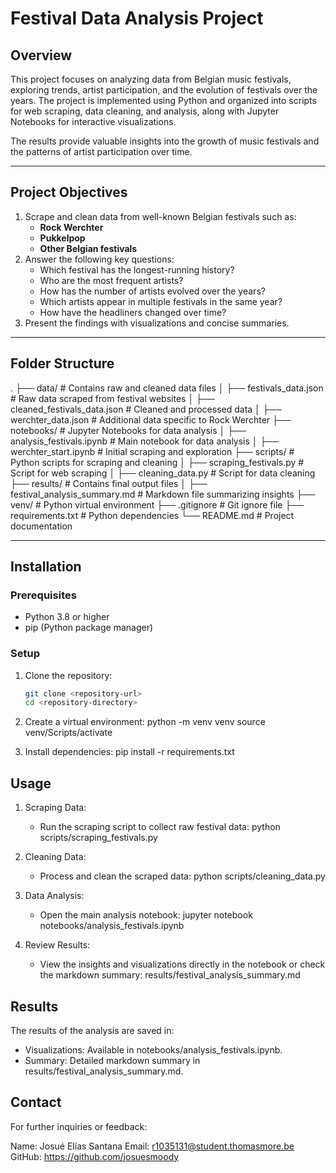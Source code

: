 # Festival Data Analysis Project

## Overview
This project focuses on analyzing data from Belgian music festivals, exploring trends, artist participation, and the evolution of festivals over the years. The project is implemented using Python and organized into scripts for web scraping, data cleaning, and analysis, along with Jupyter Notebooks for interactive visualizations.

The results provide valuable insights into the growth of music festivals and the patterns of artist participation over time.

---

## Project Objectives
1. Scrape and clean data from well-known Belgian festivals such as:
   - **Rock Werchter**
   - **Pukkelpop**
   - **Other Belgian festivals**
2. Answer the following key questions:
   - Which festival has the longest-running history?
   - Who are the most frequent artists?
   - How has the number of artists evolved over the years?
   - Which artists appear in multiple festivals in the same year?
   - How have the headliners changed over time?
3. Present the findings with visualizations and concise summaries.

---

## Folder Structure

. ├── data/ # Contains raw and cleaned data files │ ├── festivals_data.json # Raw data scraped from festival websites │ ├── cleaned_festivals_data.json # Cleaned and processed data │ ├── werchter_data.json # Additional data specific to Rock Werchter ├── notebooks/ # Jupyter Notebooks for data analysis │ ├── analysis_festivals.ipynb # Main notebook for data analysis │ ├── werchter_start.ipynb # Initial scraping and exploration ├── scripts/ # Python scripts for scraping and cleaning │ ├── scraping_festivals.py # Script for web scraping │ ├── cleaning_data.py # Script for data cleaning ├── results/ # Contains final output files │ ├── festival_analysis_summary.md # Markdown file summarizing insights ├── venv/ # Python virtual environment ├── .gitignore # Git ignore file ├── requirements.txt # Python dependencies └── README.md # Project documentation


---

## Installation

### Prerequisites
- Python 3.8 or higher
- pip (Python package manager)

### Setup
1. Clone the repository:
   ```bash
   git clone <repository-url>
   cd <repository-directory>

2. Create a virtual environment:
   python -m venv venv
   source venv/Scripts/activate

3. Install dependencies:
   pip install -r requirements.txt

## Usage

1. Scraping Data:
   - Run the scraping script to collect raw festival data:
   python scripts/scraping_festivals.py

2. Cleaning Data:
   - Process and clean the scraped data:
   python scripts/cleaning_data.py

3. Data Analysis:
   - Open the main analysis notebook:
   jupyter notebook notebooks/analysis_festivals.ipynb

4. Review Results:
   - View the insights and visualizations directly in the notebook or check the markdown summary:
   results/festival_analysis_summary.md

## Results

The results of the analysis are saved in:

- Visualizations: Available in notebooks/analysis_festivals.ipynb.
- Summary: Detailed markdown summary in results/festival_analysis_summary.md.

## Contact

For further inquiries or feedback:

Name: Josué Elías Santana
Email: r1035131@student.thomasmore.be
GitHub: https://github.com/josuesmoody